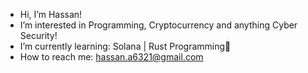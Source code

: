 - Hi, I’m Hassan!
- I’m interested in Programming, Cryptocurrency and anything Cyber Security!
- I’m currently learning: Solana | Rust Programming🦀
- How to reach me: hassan.a6321@gmail.com

